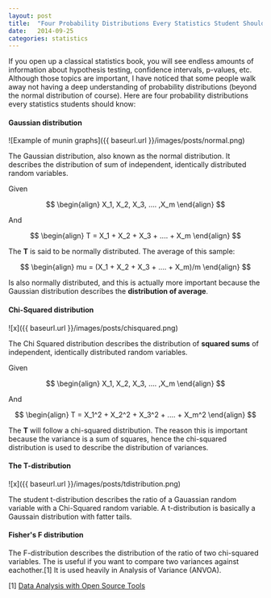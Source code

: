 ```yaml
---
layout: post
title:  "Four Probability Distributions Every Statistics Student Should Know"
date:   2014-09-25
categories: statistics
---
```


If you open up a classical statistics book, you will see endless amounts of information about hypothesis testing, confidence intervals, p-values, etc. Although those topics are important, I have noticed that some people walk away not having a deep understanding of probability distributions (beyond the normal distribution of course). Here are four probability distributions every statistics students should know:

#### Gaussian distribution

![Example of munin graphs]({{ baseurl.url }}/images/posts/normal.png)


The Gaussian distribution, also known as the normal distribution. It describes the distribution of
sum of independent, identically distributed random variables.

Given

$$ 
\begin{align}
X_1, X_2, X_3, .... ,X_m 
\end{align}
$$

And

$$ 
\begin{align}
T = X_1 + X_2 + X_3 + .... + X_m 
\end{align}
$$

The **T** is said to be normally distributed. The average of this sample:

$$ 
\begin{align}
mu = (X_1 + X_2 + X_3 + .... + X_m)/m
\end{align}
$$

Is also normally distributed, and this is actually more important because the Gaussian distribution describes the **distribution of average**.

#### Chi-Squared distribution

![x]({{ baseurl.url }}/images/posts/chisquared.png)

The Chi Squared distribution describes the distribution of **squared sums** of  independent, identically distributed random variables.

Given

$$ 
\begin{align}
X_1, X_2, X_3, .... ,X_m 
\end{align}
$$

And

$$ 
\begin{align}
T = X_1^2 + X_2^2 + X_3^2 + .... + X_m^2 
\end{align}
$$

The **T** will follow a chi-squared distribution. The reason this is important because the variance is a sum of squares, hence the chi-squared distribution is used to describe the distribution of variances.



#### The T-distribution

![x]({{ baseurl.url }}/images/posts/tdistribution.png)

The student t-distribution describes the ratio of a Gauassian random variable with a  Chi-Squared random variable. A t-distribution is basically a Gaussain distribution with fatter tails.


#### Fisher's F distribution

The F-distribution describes the distribution of the ratio of two chi-squared variables. The is useful if you want to compare two variances against eachother.[1] It is used heavily in Analysis of Variance  (ANVOA).




[1] [Data Analysis with Open Source Tools](http://www.amazon.com/Data-Analysis-Open-Source-Tools/dp/0596802358)




